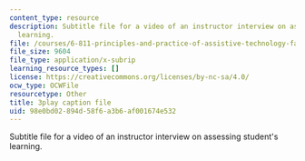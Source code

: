 ```yaml
---
content_type: resource
description: Subtitle file for a video of an instructor interview on assessing student's
  learning.
file: /courses/6-811-principles-and-practice-of-assistive-technology-fall-2014/98e0bd02894d58f6a3b6af001674e532_ZjLZ_P8svSY.vtt
file_size: 9604
file_type: application/x-subrip
learning_resource_types: []
license: https://creativecommons.org/licenses/by-nc-sa/4.0/
ocw_type: OCWFile
resourcetype: Other
title: 3play caption file
uid: 98e0bd02-894d-58f6-a3b6-af001674e532
---
```

Subtitle file for a video of an instructor interview on assessing student's learning.